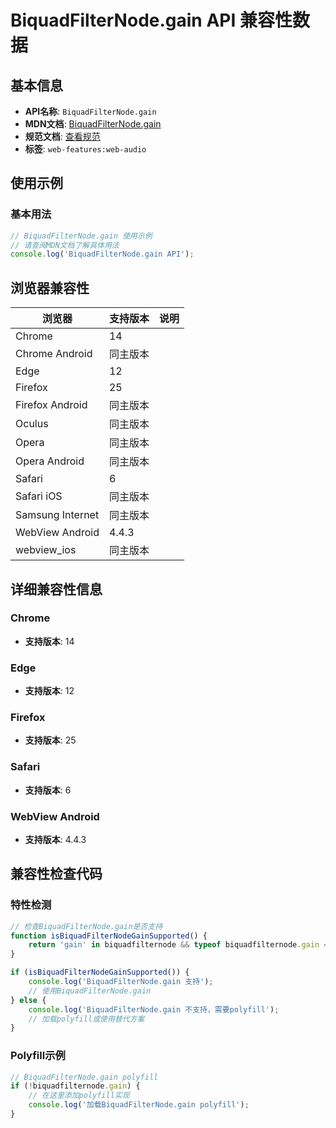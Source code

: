 # BiquadFilterNode.gain API 兼容性数据

## 基本信息

- **API名称**: `BiquadFilterNode.gain`
- **MDN文档**: [BiquadFilterNode.gain](https://developer.mozilla.org/docs/Web/API/BiquadFilterNode/gain)
- **规范文档**: [查看规范](https://webaudio.github.io/web-audio-api/#dom-biquadfilternode-gain)
- **标签**: `web-features:web-audio`

## 使用示例

### 基本用法

```javascript
// BiquadFilterNode.gain 使用示例
// 请查阅MDN文档了解具体用法
console.log('BiquadFilterNode.gain API');
```

## 浏览器兼容性

| 浏览器 | 支持版本 | 说明 |
|--------|----------|------|
| Chrome | 14 |  |
| Chrome Android | 同主版本 |  |
| Edge | 12 |  |
| Firefox | 25 |  |
| Firefox Android | 同主版本 |  |
| Oculus | 同主版本 |  |
| Opera | 同主版本 |  |
| Opera Android | 同主版本 |  |
| Safari | 6 |  |
| Safari iOS | 同主版本 |  |
| Samsung Internet | 同主版本 |  |
| WebView Android | 4.4.3 |  |
| webview_ios | 同主版本 |  |

## 详细兼容性信息

### Chrome

- **支持版本**: 14

### Edge

- **支持版本**: 12

### Firefox

- **支持版本**: 25

### Safari

- **支持版本**: 6

### WebView Android

- **支持版本**: 4.4.3

## 兼容性检查代码

### 特性检测

```javascript
// 检查BiquadFilterNode.gain是否支持
function isBiquadFilterNodeGainSupported() {
    return 'gain' in biquadfilternode && typeof biquadfilternode.gain === 'function';
}

if (isBiquadFilterNodeGainSupported()) {
    console.log('BiquadFilterNode.gain 支持');
    // 使用BiquadFilterNode.gain
} else {
    console.log('BiquadFilterNode.gain 不支持，需要polyfill');
    // 加载polyfill或使用替代方案
}
```

### Polyfill示例

```javascript
// BiquadFilterNode.gain polyfill
if (!biquadfilternode.gain) {
    // 在这里添加polyfill实现
    console.log('加载BiquadFilterNode.gain polyfill');
}
```

